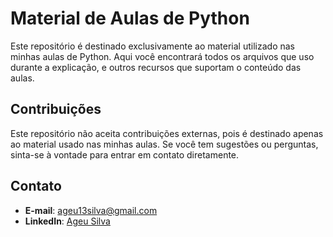
# Material de Aulas de Python

Este repositório é destinado exclusivamente ao material utilizado nas minhas aulas de Python. 	Aqui você encontrará todos os arquivos que uso durante a explicação, e outros recursos que suportam o conteúdo das aulas.
    

## Contribuições

Este repositório não aceita contribuições externas, pois é destinado apenas ao material usado nas minhas aulas. Se você tem sugestões ou perguntas, sinta-se à vontade para entrar em contato diretamente.

## Contato

-   **E-mail**: ageu13silva@gmail.com
-   **LinkedIn**: [Ageu Silva](https://www.linkedin.com/in/jos%C3%A9-ageu-rodrigues-da-silva/)